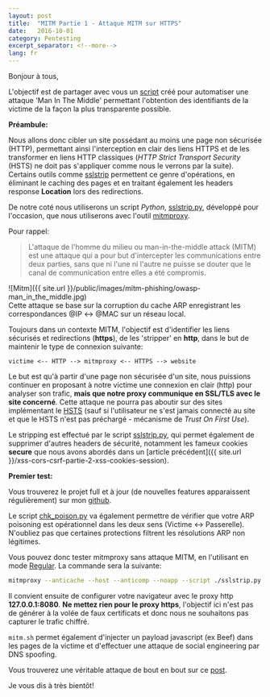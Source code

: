 ```yaml
---
layout: post
title:  "MITM Partie 1 - Attaque MITM sur HTTPS"
date:   2016-10-01
category: Pentesting
excerpt_separator: <!--more-->
lang: fr
---
```

Bonjour à tous,

L'objectif est de partager avec vous un [script](https://github.com/phackt/mitm) créé pour automatiser une attaque 'Man In The Middle' permettant l'obtention des identifiants de la victime de la façon la plus transparente possible.  
<!--more-->
  
**Préambule:**  
  
Nous allons donc cibler un site possédant au moins une page non sécurisée (HTTP), permettant ainsi l'interception en clair des liens HTTPS et de les transformer en liens HTTP classiques (*HTTP Strict Transport Security* (HSTS) ne doit pas s'appliquer comme nous le verrons par la suite). Certains outils comme [sslstrip](https://github.com/moxie0/sslstrip) permettent ce genre d'opérations, en éliminant le caching des pages et en traitant également les headers response **Location** lors des redirections.  
  
De notre coté nous utiliserons un script *Python*, [sslstrip.py](https://github.com/phackt/mitm/blob/master/script/sslstrip.py), développé pour l'occasion, que nous utiliserons avec l'outil [mitmproxy](https://mitmproxy.org/).  
  
Pour rappel:  

 > L'attaque de l'homme du milieu ou man-in-the-middle attack (MITM) est une attaque qui a pour but d'intercepter les communications entre deux parties, sans que ni l'une ni l'autre ne puisse se douter que le canal de communication entre elles a été compromis.  
  
![Mitm]({{ site.url }}/public/images/mitm-phishing/owasp-man_in_the_middle.jpg)  
Cette attaque se base sur la corruption du cache ARP enregistrant les correspondances @IP <-> @MAC sur un réseau local.  
  
Toujours dans un contexte MITM, l'objectif est d'identifier les liens sécurisés et redirections (**https**), de les 'stripper' en **http**, dans le but de maintenir le type de connexion suivante:  
  
```
victime <-- HTTP --> mitmproxy <-- HTTPS --> website
```
<!--more-->
  
Le but est qu'à partir d'une page non sécurisée d'un site, nous puissions continuer en proposant à notre victime une connexion en clair (http) pour analyser son trafic, **mais que notre proxy communique en SSL/TLS avec le site concerné**. Cette attaque ne pourra pas aboutir sur des sites implémentant le [HSTS](https://https.cio.gov/hsts/) (sauf si l'utilisateur ne s'est jamais connecté au site et que le HSTS n'est pas préchargé - mécanisme de *Trust On First Use*).  
  
Le stripping est effectué par le script [sslstrip.py](https://github.com/phackt/mitm/blob/master/script/sslstrip.py), qui permet également de supprimer d'autres headers de sécurité, notamment les fameux cookies **secure** que nous avons abordés dans un [article précédent]({{ site.url }}/xss-cors-csrf-partie-2-xss-cookies-session).  
  
**Premier test:**  

Vous trouverez le projet full et à jour (de nouvelles features apparaissent régulièrement) sur mon [github](https://github.com/phackt/mitm).  
  
Le script [chk_poison.py](https://github.com/phackt/mitm/blob/master/bin/chk_poison.py) va également permettre de vérifier que votre ARP poisoning est opérationnel dans les deux sens (Victime \<-\> Passerelle). N'oubliez pas que certaines protections filtrent les résolutions ARP non légitimes.  
  
Vous pouvez donc tester mitmproxy sans attaque MITM, en l'utilisant en mode [Regular](http://docs.mitmproxy.org/en/stable/modes.html). La commande sera la suivante:  

```bash
mitmproxy --anticache --host --anticomp --noapp --script ./sslstrip.py --eventlog
```
  
Il convient ensuite de configurer votre navigateur avec le proxy http **127.0.0.1:8080**. **Ne mettez rien pour le proxy https**, l'objectif ici n'est pas de générer à la volée de faux certificats et donc nous ne souhaitons pas capturer le trafic chiffré.  
  
```mitm.sh``` permet également d'injecter un payload javascript (ex Beef) dans les pages de la victime et d'effectuer une attaque de social engineering par DNS spoofing.  
  
Vous trouverez une véritable attaque de bout en bout sur ce [post](https://phackt.com/mitm-part2-hands-on-mitm-attack-and-https).  
  
  
Je vous dis à très bientôt!
